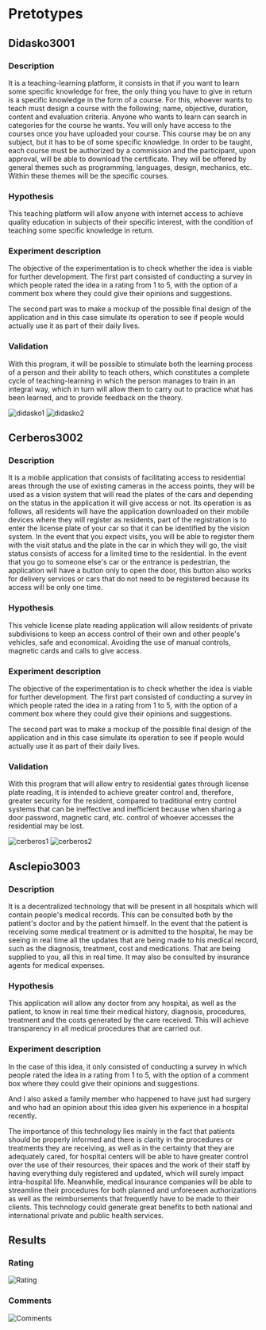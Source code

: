 # Pretotypes

## Didasko3001

### Description

It is a teaching-learning platform, it consists in that if you want to learn some specific knowledge for free, the only thing you have to give in return is a specific knowledge in the form of a course. For this, whoever wants to teach must design a course with the following; name, objective, duration, content and evaluation criteria. Anyone who wants to learn can search in categories for the course he wants. You will only have access to the courses once you have uploaded your course. This course may be on any subject, but it has to be of some specific knowledge. In order to be taught, each course must be authorized by a commission and the participant, upon approval, will be able to download the certificate. They will be offered by general themes such as programming, languages, design, mechanics, etc. Within these themes will be the specific courses.

### Hypothesis

This teaching platform will allow anyone with internet access to achieve quality education in subjects of their specific interest, with the condition of teaching some specific knowledge in return.

### Experiment description

The objective of the experimentation is to check whether the idea is viable for further development. The first part consisted of conducting a survey in which people rated the idea in a rating from 1 to 5, with the option of a comment box where they could give their opinions and suggestions.

The second part was to make a mockup of the possible final design of the application and in this case simulate its operation to see if people would actually use it as part of their daily lives.

### Validation

With this program, it will be possible to stimulate both the learning process of a person and their ability to teach others, which constitutes a complete cycle of teaching-learning in which the person manages to train in an integral way, which in turn will allow them to carry out to practice what has been learned, and to provide feedback on the theory.

![didasko1](https://github.com/diegonavarroq/Journal/blob/main/images/Didasko3001/Screen%20Shot%202021-11-08%20at%2022.14.50.png?raw=true)
![didasko2](https://github.com/diegonavarroq/Journal/blob/main/images/Didasko3001/Screen%20Shot%202021-11-08%20at%2022.15.01.png?raw=true)

## Cerberos3002

### Description

It is a mobile application that consists of facilitating access to residential areas through the use of existing cameras in the access points, they will be used as a vision system that will read the plates of the cars and depending on the status in the application it will give access or not. Its operation is as follows, all residents will have the application downloaded on their mobile devices where they will register as residents, part of the registration is to enter the license plate of your car so that it can be identified by the vision system. In the event that you expect visits, you will be able to register them with the visit status and the plate in the car in which they will go, the visit status consists of access for a limited time to the residential. In the event that you go to someone else's car or the entrance is pedestrian, the application will have a button only to open the door, this button also works for delivery services or cars that do not need to be registered because its access will be only one time.

### Hypothesis

This vehicle license plate reading application will allow residents of private subdivisions to keep an access control of their own and other people's vehicles, safe and economical. Avoiding the use of manual controls, magnetic cards and calls to give access.

### Experiment description

The objective of the experimentation is to check whether the idea is viable for further development. The first part consisted of conducting a survey in which people rated the idea in a rating from 1 to 5, with the option of a comment box where they could give their opinions and suggestions.

The second part was to make a mockup of the possible final design of the application and in this case simulate its operation to see if people would actually use it as part of their daily lives.

### Validation

With this program that will allow entry to residential gates through license plate reading, it is intended to achieve greater control and, therefore, greater security for the resident, compared to traditional entry control systems that can be ineffective and inefficient because when sharing a door password, magnetic card, etc. control of whoever accesses the residential may be lost.

![cerberos1](https://github.com/diegonavarroq/Journal/blob/main/images/Cerberos3002/Screen%20Shot%202021-11-08%20at%2022.13.34.png?raw=true)
![cerberos2](https://github.com/diegonavarroq/Journal/blob/main/images/Cerberos3002/Screen%20Shot%202021-11-08%20at%2022.13.45.png?raw=true)

## Asclepio3003

### Description

It is a decentralized technology that will be present in all hospitals which will contain people's medical records. This can be consulted both by the patient's doctor and by the patient himself. In the event that the patient is receiving some medical treatment or is admitted to the hospital, he may be seeing in real time all the updates that are being made to his medical record, such as the diagnosis, treatment, cost and medications. That are being supplied to you, all this in real time. It may also be consulted by insurance agents for medical expenses.

### Hypothesis

This application will allow any doctor from any hospital, as well as the patient, to know in real time their medical history, diagnosis, procedures, treatment and the costs generated by the care received. This will achieve transparency in all medical procedures that are carried out.

### Experiment description

In the case of this idea, it only consisted of conducting a survey in which people rated the idea in a rating from 1 to 5, with the option of a comment box where they could give their opinions and suggestions.

And I also asked a family member who happened to have just had surgery and who had an opinion about this idea given his experience in a hospital recently.

The importance of this technology lies mainly in the fact that patients should be properly informed and there is clarity in the procedures or treatments they are receiving, as well as in the certainty that they are adequately cared, for hospital centers will be able to have greater control over the use of their resources, their spaces and the work of their staff by having everything duly registered and updated, which will surely impact intra-hospital life. Meanwhile, medical insurance companies will be able to streamline their procedures for both planned and unforeseen authorizations as well as the reimbursements that frequently have to be made to their clients. This technology could generate great benefits to both national and international private and public health services.

## Results

### Rating

![Rating](https://github.com/diegonavarroq/Journal/blob/main/images/Results/Screen%20Shot%202021-11-08%20at%2022.10.00.png?raw=true)

### Comments

![Comments](https://github.com/diegonavarroq/Journal/blob/main/images/Results/Screen%20Shot%202021-11-08%20at%2022.08.38.png?raw=true)
